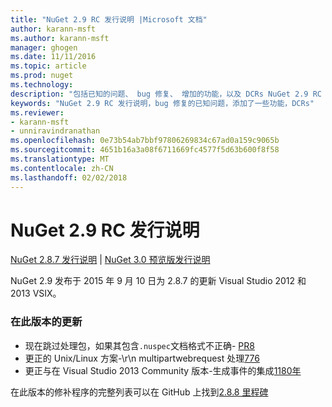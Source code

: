 ```yaml
---
title: "NuGet 2.9 RC 发行说明 |Microsoft 文档"
author: karann-msft
ms.author: karann-msft
manager: ghogen
ms.date: 11/11/2016
ms.topic: article
ms.prod: nuget
ms.technology: 
description: "包括已知的问题、 bug 修复、 增加的功能，以及 DCRs NuGet 2.9 RC 的发行说明。"
keywords: "NuGet 2.9 RC 发行说明，bug 修复的已知问题，添加了一些功能，DCRs"
ms.reviewer:
- karann-msft
- unniravindranathan
ms.openlocfilehash: 0e73b54ab7bbf97806269834c67ad0a159c9065b
ms.sourcegitcommit: 4651b16a3a08f6711669fc4577f5d63b600f8f58
ms.translationtype: MT
ms.contentlocale: zh-CN
ms.lasthandoff: 02/02/2018
---
```

# <a name="nuget-29-rc-release-notes"></a>NuGet 2.9 RC 发行说明

[NuGet 2.8.7 发行说明](../release-notes/nuget-2.8.7.md) | [NuGet 3.0 预览版发行说明](../release-notes/nuget-3.0-preview.md)

NuGet 2.9 发布于 2015 年 9 月 10 日为 2.8.7 的更新 Visual Studio 2012 和 2013 VSIX。

### <a name="updates-in-this-release"></a>在此版本的更新

* 现在跳过处理包，如果其包含`.nuspec`文档格式不正确- [PR8](https://github.com/NuGet/NuGet2/pull/8)
* 更正的 Unix/Linux 方案-\r\n multipartwebrequest 处理[776](https://github.com/NuGet/Home/issues/776)
* 更正与在 Visual Studio 2013 Community 版本-生成事件的集成[1180年](https://github.com/NuGet/Home/issues/1180)


在此版本的修补程序的完整列表可以在 GitHub 上找到[2.8.8 里程碑](https://github.com/NuGet/Home/issues?q=milestone%3A2.8.8+is%3Aclosed)
